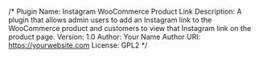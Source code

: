 /*
Plugin Name: Instagram WooCommerce Product Link
Description: A plugin that allows admin users to add an Instagram link to the WooCommerce product and customers to view that Instagram link on the product page.
Version: 1.0
Author: Your Name
Author URI: https://yourwebsite.com
License: GPL2
*/

